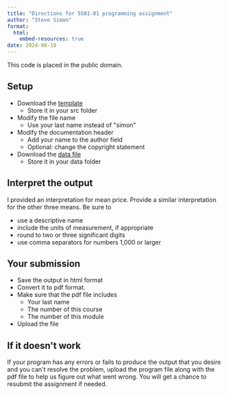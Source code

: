 ```yaml
---
title: "Directions for 5501-01 programming assignment"
author: "Steve Simon"
format: 
  html:
    embed-resources: true
date: 2024-08-18
---
```


This code is placed in the public domain.

## Setup

-   Download the [template][tem]
    -   Store it in your src folder
-   Modify the file name
    -   Use your last name instead of "simon"
-   Modify the documentation header
    -   Add your name to the author field
    -   Optional: change the copyright statement
-   Download the [data file][dat]
    -   Store it in your data folder

[tem]: https://github.com/pmean/classes/blob/master/biostats-1/01/src/simon-5501-01-template.qmd
[dat]: https://github.com/pmean/datasets/blob/master/albuquerque-housing.csv
    
## Interpret the output

I provided an interpretation for mean
price. Provide a similar interpretation 
for the other three means. Be sure to

-   use a descriptive name
-   include the units of measurement, if appropriate
-   round to two or three significant digits
-   use comma separators for numbers 1,000 or larger

## Your submission

-   Save the output in html format
-   Convert it to pdf format.
-   Make sure that the pdf file includes
    -   Your last name
    -   The number of this course
    -   The number of this module
-   Upload the file

## If it doesn't work

If your program has any errors or fails
to produce the output that you desire 
and you can't resolve the problem, 
upload the program file along with the
pdf file to help us figure out what 
went wrong. You will get a chance to 
resubmit the assignment if needed.
